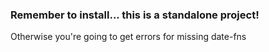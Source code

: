 ### Remember to install... this is a standalone project!
Otherwise you're going to get errors for missing date-fns